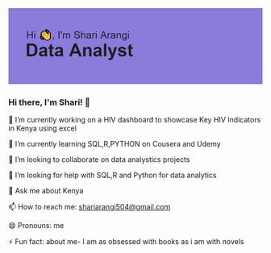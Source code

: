 ![Shari Arangi, Data Analyst](https://github.com/sharisteph/sharisteph/blob/main/me%20git%20hub.png)


### Hi there, I'm Shari! 👋

🔭 I’m currently working on a HIV dashboard to showcase Key HIV Indicators in Kenya using excel

 🌱 I’m currently learning SQL,R,PYTHON on Cousera and Udemy
 
 👯 I’m looking to collaborate on data analystics projects
 
🤔 I’m looking for help with SQL,R and Python for data analytics

💬 Ask me about Kenya

📫 How to reach me: shariarangi504@gmail.com

😄 Pronouns: me

⚡ Fun fact: about me- I am as obsessed with books as i am with novels




